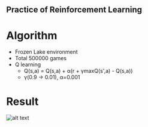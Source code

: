 ## Practice of Reinforcement Learning

# Algorithm
- Frozen Lake environment
- Total 500000 games
- Q learning
    - Q(s,a) = Q(s,a) + α(r + γmaxQ(s',a) - Q(s,a))
    - γ(0.9 -> 0.01), α=0.001

# Result
![alt text](https://github.com/tomohisakk/Frozen_lake/blob/main/img/result_froen_lake.png)

